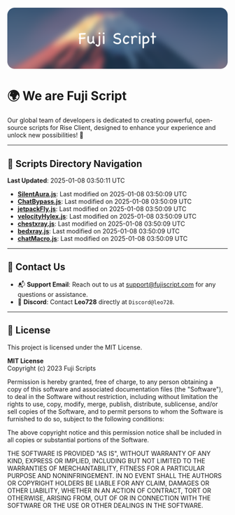 ![Banner](.github/b.webp)

# 🌍 **We are Fuji Script**

Our global team of developers is dedicated to creating powerful, open-source scripts for Rise Client, designed to enhance your experience and unlock new possibilities! 🌟

---
<!-- SCRIPTS_NAVIGATION_START -->
## 📂 **Scripts Directory Navigation**

**Last Updated**: 2025-01-08 03:50:11 UTC

- **[SilentAura.js](scripts/SilentAura.js)**: Last modified on 2025-01-08 03:50:09 UTC
- **[ChatBypass.js](scripts/ChatBypass.js)**: Last modified on 2025-01-08 03:50:09 UTC
- **[jetpackFly.js](scripts/jetpackFly.js)**: Last modified on 2025-01-08 03:50:09 UTC
- **[velocityHylex.js](scripts/velocityHylex.js)**: Last modified on 2025-01-08 03:50:09 UTC
- **[chestxray.js](scripts/chestxray.js)**: Last modified on 2025-01-08 03:50:09 UTC
- **[bedxray.js](scripts/bedxray.js)**: Last modified on 2025-01-08 03:50:09 UTC
- **[chatMacro.js](scripts/chatMacro.js)**: Last modified on 2025-01-08 03:50:09 UTC

<!-- SCRIPTS_NAVIGATION_END -->

---

## 💬 **Contact Us**  
- 📬 **Support Email**: Reach out to us at [support@fujiscript.com](mailto:support@fujiscript.com) for any questions or assistance.  
- 💬 **Discord**: Contact **Leo728** directly at `Discord@leo728`.

---

## 📜 **License**

This project is licensed under the MIT License.  

**MIT License**  
Copyright (c) 2023 Fuji Scripts  

Permission is hereby granted, free of charge, to any person obtaining a copy of this software and associated documentation files (the "Software"), to deal in the Software without restriction, including without limitation the rights to use, copy, modify, merge, publish, distribute, sublicense, and/or sell copies of the Software, and to permit persons to whom the Software is furnished to do so, subject to the following conditions:  

The above copyright notice and this permission notice shall be included in all copies or substantial portions of the Software.  

THE SOFTWARE IS PROVIDED "AS IS", WITHOUT WARRANTY OF ANY KIND, EXPRESS OR IMPLIED, INCLUDING BUT NOT LIMITED TO THE WARRANTIES OF MERCHANTABILITY, FITNESS FOR A PARTICULAR PURPOSE AND NONINFRINGEMENT. IN NO EVENT SHALL THE AUTHORS OR COPYRIGHT HOLDERS BE LIABLE FOR ANY CLAIM, DAMAGES OR OTHER LIABILITY, WHETHER IN AN ACTION OF CONTRACT, TORT OR OTHERWISE, ARISING FROM, OUT OF OR IN CONNECTION WITH THE SOFTWARE OR THE USE OR OTHER DEALINGS IN THE SOFTWARE.  
